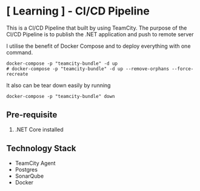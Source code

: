 # [ Learning ] - CI/CD Pipeline
This is a CI/CD Pipeline that built by using TeamCity.
The purpose of the CI/CD Pipeline is to publish the .NET application and push to remote server

I utilise the benefit of Docker Compose and to deploy everything with one command.
```
docker-compose -p "teamcity-bundle" -d up
# docker-compose -p "teamcity-bundle" -d up --remove-orphans --force-recreate 
```

It also can be tear down easily by running
```
docker-compose -p "teamcity-bundle" down
```

## Pre-requisite
1. .NET Core installed

## Technology Stack
- TeamCity Agent
- Postgres
- SonarQube
- Docker

